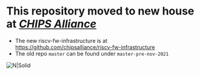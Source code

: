 # This repository moved to new house at [_*CHIPS Alliance*_](https://github.com/chipsalliance)
- The new riscv-fw-infrastructure is at https://github.com/chipsalliance/riscv-fw-infrastructure
- The old repo `master` can be found under `master-pre-nov-2021`

![N|Solid](https://repository-images.githubusercontent.com/223527603/c9c00100-0d80-11ea-9d4c-c7d223c8fc95)
